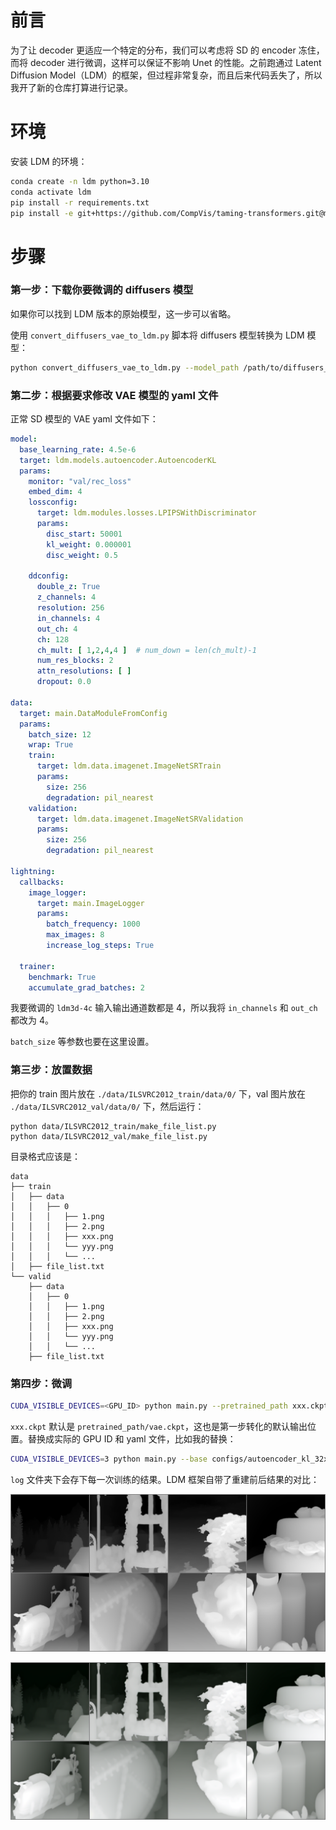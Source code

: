 # 前言

为了让 decoder 更适应一个特定的分布，我们可以考虑将 SD 的 encoder 冻住，而将 decoder 进行微调，这样可以保证不影响 Unet 的性能。之前跑通过 Latent Diffusion Model（LDM）的框架，但过程非常复杂，而且后来代码丢失了，所以我开了新的仓库打算进行记录。

# 环境

安装 LDM 的环境：

```bash
conda create -n ldm python=3.10
conda activate ldm
pip install -r requirements.txt
pip install -e git+https://github.com/CompVis/taming-transformers.git@master#egg=taming-transformers
```

# 步骤

### 第一步：下载你要微调的 diffusers 模型

如果你可以找到 LDM 版本的原始模型，这一步可以省略。

使用 `convert_diffusers_vae_to_ldm.py` 脚本将 diffusers 模型转换为 LDM 模型：

```bash
python convert_diffusers_vae_to_ldm.py --model_path /path/to/diffusers_model_directory
```

### 第二步：根据要求修改 VAE 模型的 yaml 文件

正常 SD 模型的 VAE yaml 文件如下：

```yaml
model:
  base_learning_rate: 4.5e-6
  target: ldm.models.autoencoder.AutoencoderKL
  params:
    monitor: "val/rec_loss"
    embed_dim: 4
    lossconfig:
      target: ldm.modules.losses.LPIPSWithDiscriminator
      params:
        disc_start: 50001
        kl_weight: 0.000001
        disc_weight: 0.5

    ddconfig:
      double_z: True
      z_channels: 4
      resolution: 256
      in_channels: 4
      out_ch: 4
      ch: 128
      ch_mult: [ 1,2,4,4 ]  # num_down = len(ch_mult)-1
      num_res_blocks: 2
      attn_resolutions: [ ]
      dropout: 0.0

data:
  target: main.DataModuleFromConfig
  params:
    batch_size: 12
    wrap: True
    train:
      target: ldm.data.imagenet.ImageNetSRTrain
      params:
        size: 256
        degradation: pil_nearest
    validation:
      target: ldm.data.imagenet.ImageNetSRValidation
      params:
        size: 256
        degradation: pil_nearest

lightning:
  callbacks:
    image_logger:
      target: main.ImageLogger
      params:
        batch_frequency: 1000
        max_images: 8
        increase_log_steps: True

  trainer:
    benchmark: True
    accumulate_grad_batches: 2
```

我要微调的 `ldm3d-4c` 输入输出通道数都是 4，所以我将 `in_channels` 和 `out_ch` 都改为 4。

`batch_size` 等参数也要在这里设置。

### 第三步：放置数据

把你的 train 图片放在 `./data/ILSVRC2012_train/data/0/` 下，val 图片放在 `./data/ILSVRC2012_val/data/0/` 下，然后运行：

```
python data/ILSVRC2012_train/make_file_list.py
python data/ILSVRC2012_val/make_file_list.py
```

目录格式应该是：

```
data
├── train
│   ├── data
│   │   ├── 0
│   │   │   ├── 1.png
│   │   │   ├── 2.png
│   │   │   ├── xxx.png
│   │   │   └── yyy.png
│   │   │   └── ...
│   ├── file_list.txt
└── valid
    ├── data
    │   ├── 0
    │   │   ├── 1.png
    │   │   ├── 2.png
    │   │   ├── xxx.png
    │   │   └── yyy.png
    │   │   └── ...
    ├── file_list.txt
```

### 第四步：微调

```bash
CUDA_VISIBLE_DEVICES=<GPU_ID> python main.py --pretrained_path xxx.ckpt --base configs/<config_spec>.yaml -t --gpus 0,    
```

`xxx.ckpt` 默认是 `pretrained_path/vae.ckpt`，这也是第一步转化的默认输出位置。替换成实际的 GPU ID 和 yaml 文件，比如我的替换：

```bash
CUDA_VISIBLE_DEVICES=3 python main.py --base configs/autoencoder_kl_32x32x4_ldm3d.yaml -t --gpus 0,   
```

`log` 文件夹下会存下每一次训练的结果。LDM 框架自带了重建前后结果的对比：

![](fig1.png)

![](fig2.png)
